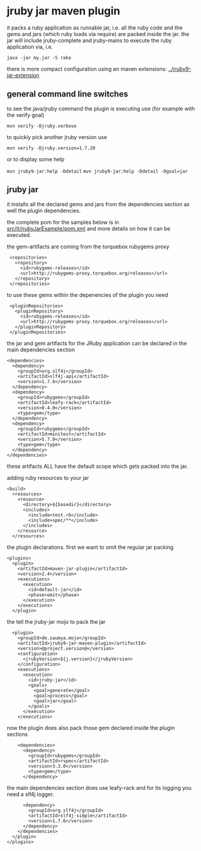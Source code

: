 # jruby jar maven plugin

it packs a ruby application as runnable jar, i.e. all the ruby code and the gems and jars (which ruby loads via require) are packed inside the jar. the jar will include jruby-complete and jruby-mains to execute the ruby application via, i.e.

    java -jar my.jar -S rake

there is more compact configuration using an maven extensions: [../jruby9-jar-extension](jruby9-jar-extension)

## general command line switches

to see the java/jruby command the plugin is executing use (for example with the verify goal)

```mvn verify -Djruby.verbose```

to quickly pick another jruby version use

```mvn verify -Djruby.version=1.7.20```

or to display some help

```mvn jruby9-jar:help -Ddetail```
```mvn jruby9-jar:help -Ddetail -Dgoal=jar```

## jruby jar

it installs all the declared gems and jars from the dependencies section as well the plugin dependencies.

the complete pom for the samples below is in [src/it/jrubyJarExample/pom.xml](src/it/jrubyJarExample/pom.xml) and more details on how it can be executed.

the gem-artifacts are coming from the torquebox rubygems proxy

     <repositories>
       <repository>
         <id>rubygems-releases</id>
         <url>http://rubygems-proxy.torquebox.org/releases</url>
       </repository>
     </repositories>

to use these gems within the depenencies of the plugin you need

     <pluginRepositories>
       <pluginRepository>
         <id>rubygems-releases</id>
         <url>http://rubygems-proxy.torquebox.org/releases</url>
       </pluginRepository>
     </pluginRepositories>

the jar and gem artifacts for the JRuby application can be declared in the main dependencies section

    <dependencies>
      <dependency>
        <groupId>org.slf4j</groupId>
        <artifactId>slf4j-api</artifactId>
        <version>1.7.6</version>
      </dependency>
      <dependency>
        <groupId>rubygems</groupId>
        <artifactId>leafy-rack</artifactId>
        <version>0.4.0</version>
        <type>gem</type>
      </dependency>
      <dependency>
        <groupId>rubygems</groupId>
        <artifactId>minitest</artifactId>
        <version>5.7.0</version>
        <type>gem</type>
      </dependency>
    </dependencies>

these artifacts ALL have the default scope which gets packed into the jar.

adding ruby resources to your jar

    <build>
      <resources>
        <resource>
          <directory>${basedir}</directory>
          <includes>
            <include>test.rb</include>
            <include>spec/**</include>
          </includes>
        </resource>
      </resources>

the plugin declarations. first we want to omit the regular jar packing

    <plugins>
      <plugin>
        <artifactId>maven-jar-plugin</artifactId>
        <version>2.4</version>
	    <executions>
	      <execution>
            <id>default-jar</id>
            <phase>omit</phase>
          </execution>
        </executions>
      </plugin>

the tell the jruby-jar mojo to pack the jar

      <plugin>
        <groupId>de.saumya.mojo</groupId>
        <artifactId>jruby9-jar-maven-plugin</artifactId>
        <version>@project.version@</version>
        <configuration>
          <jrubyVersion>${j.version}</jrubyVersion>
        </configuration>
	    <executions>
	      <execution>
            <id>jruby-jar</id>
	        <goals>
              <goal>generate</goal>
              <goal>process</goal>
              <goal>jar</goal>
            </goals>
	      </execution>
	    </executions>

now the plugin does also pack those gem declared inside the plugin sections

        <dependencies>
          <dependency>
            <groupId>rubygems</groupId>
            <artifactId>rspec</artifactId>
            <version>3.3.0</version>
            <type>gem</type>
          </dependency>

the main dependencies section does use leafy-rack and for its logging you need a slf4j logger.

          <dependency>
            <groupId>org.slf4j</groupId>
            <artifactId>slf4j-simple</artifactId>
            <version>1.7.6</version>
          </dependency>
        </dependencies>
      </plugin>
    </plugins>

